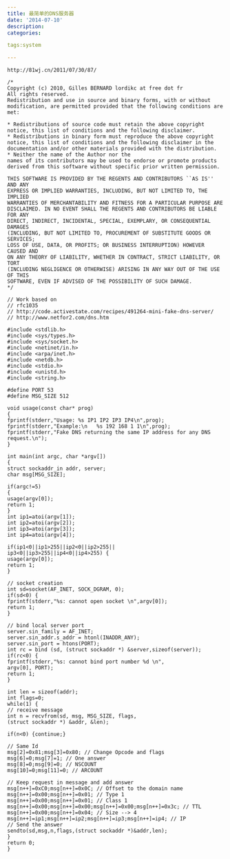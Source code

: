 ```yaml
---
title: 最简单的DNS服务器
date: '2014-07-10'
description:
categories:

tags:system

---
```


	http://81wj.cn/2011/07/30/87/

	/*
	Copyright (c) 2010, Gilles BERNARD lordikc at free dot fr
	All rights reserved.
	Redistribution and use in source and binary forms, with or without
	modification, are permitted provided that the following conditions are met:
	 
	* Redistributions of source code must retain the above copyright
	notice, this list of conditions and the following disclaimer.
	* Redistributions in binary form must reproduce the above copyright
	notice, this list of conditions and the following disclaimer in the
	documentation and/or other materials provided with the distribution.
	* Neither the name of the Author nor the
	names of its contributors may be used to endorse or promote products
	derived from this software without specific prior written permission.
	 
	THIS SOFTWARE IS PROVIDED BY THE REGENTS AND CONTRIBUTORS ``AS IS'' AND ANY
	EXPRESS OR IMPLIED WARRANTIES, INCLUDING, BUT NOT LIMITED TO, THE IMPLIED
	WARRANTIES OF MERCHANTABILITY AND FITNESS FOR A PARTICULAR PURPOSE ARE
	DISCLAIMED. IN NO EVENT SHALL THE REGENTS AND CONTRIBUTORS BE LIABLE FOR ANY
	DIRECT, INDIRECT, INCIDENTAL, SPECIAL, EXEMPLARY, OR CONSEQUENTIAL DAMAGES
	(INCLUDING, BUT NOT LIMITED TO, PROCUREMENT OF SUBSTITUTE GOODS OR SERVICES;
	LOSS OF USE, DATA, OR PROFITS; OR BUSINESS INTERRUPTION) HOWEVER CAUSED AND
	ON ANY THEORY OF LIABILITY, WHETHER IN CONTRACT, STRICT LIABILITY, OR TORT
	(INCLUDING NEGLIGENCE OR OTHERWISE) ARISING IN ANY WAY OUT OF THE USE OF THIS
	SOFTWARE, EVEN IF ADVISED OF THE POSSIBILITY OF SUCH DAMAGE.
	*/
	 
	// Work based on
	// rfc1035
	// http://code.activestate.com/recipes/491264-mini-fake-dns-server/
	// http://www.netfor2.com/dns.htm
	 
	#include <stdlib.h>
	#include <sys/types.h>
	#include <sys/socket.h>
	#include <netinet/in.h>
	#include <arpa/inet.h>
	#include <netdb.h>
	#include <stdio.h>
	#include <unistd.h>
	#include <string.h> 
	 
	#define PORT 53
	#define MSG_SIZE 512
	 
	void usage(const char* prog)
	{
	fprintf(stderr,"Usage: %s IP1 IP2 IP3 IP4\n",prog);
	fprintf(stderr,"Example:\n   %s 192 168 1 1\n",prog);
	fprintf(stderr,"Fake DNS returning the same IP address for any DNS request.\n");
	}
	 
	int main(int argc, char *argv[])
	{
	struct sockaddr_in addr, server;
	char msg[MSG_SIZE];
	 
	if(argc!=5)
	{
	usage(argv[0]);
	return 1;
	}
	int ip1=atoi(argv[1]);
	int ip2=atoi(argv[2]);
	int ip3=atoi(argv[3]);
	int ip4=atoi(argv[4]);
	 
	if(ip1<0||ip1>255||ip2<0||ip2>255||
	ip3<0||ip3>255||ip4<0||ip4>255) {
	usage(argv[0]);
	return 1;
	}
	 
	// socket creation
	int sd=socket(AF_INET, SOCK_DGRAM, 0);
	if(sd<0) {
	fprintf(stderr,"%s: cannot open socket \n",argv[0]);
	return 1;
	}
	 
	// bind local server port
	server.sin_family = AF_INET;
	server.sin_addr.s_addr = htonl(INADDR_ANY);
	server.sin_port = htons(PORT);
	int rc = bind (sd, (struct sockaddr *) &server,sizeof(server));
	if(rc<0) {
	fprintf(stderr,"%s: cannot bind port number %d \n",
	argv[0], PORT);
	return 1;
	}
	 
	int len = sizeof(addr);
	int flags=0;
	while(1) {
	// receive message
	int n = recvfrom(sd, msg, MSG_SIZE, flags,
	(struct sockaddr *) &addr, &len);
	 
	if(n<0) {continue;}
	 
	// Same Id
	msg[2]=0x81;msg[3]=0x80; // Change Opcode and flags
	msg[6]=0;msg[7]=1; // One answer
	msg[8]=0;msg[9]=0; // NSCOUNT
	msg[10]=0;msg[11]=0; // ARCOUNT
	 
	// Keep request in message and add answer
	msg[n++]=0xC0;msg[n++]=0x0C; // Offset to the domain name
	msg[n++]=0x00;msg[n++]=0x01; // Type 1
	msg[n++]=0x00;msg[n++]=0x01; // Class 1
	msg[n++]=0x00;msg[n++]=0x00;msg[n++]=0x00;msg[n++]=0x3c; // TTL
	msg[n++]=0x00;msg[n++]=0x04; // Size --> 4
	msg[n++]=ip1;msg[n++]=ip2;msg[n++]=ip3;msg[n++]=ip4; // IP
	// Send the answer
	sendto(sd,msg,n,flags,(struct sockaddr *)&addr,len);
	}
	return 0;
	}

